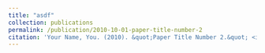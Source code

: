 ```yaml
---
title: "asdf"
collection: publications
permalink: /publication/2010-10-01-paper-title-number-2
citation: 'Your Name, You. (2010). &quot;Paper Title Number 2.&quot; <i>Journal 1</i>. 1(2).'
---
```

